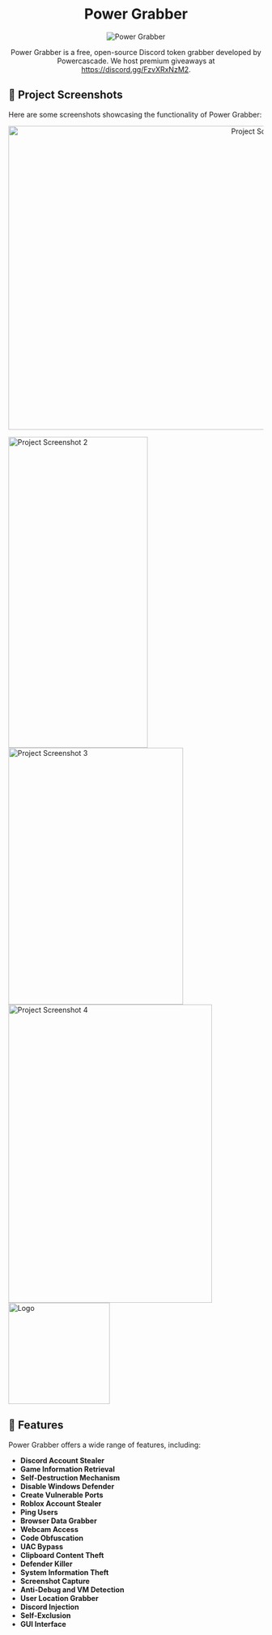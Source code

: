 <h1 align="center" id="title">Power Grabber</h1>

<p align="center">
  <img src="https://socialify.git.ci/Powercascade/Power-grabber/image?font=Source+Code+Pro&amp;language=1&amp;name=1&amp;owner=1&amp;pattern=Solid&amp;stargazers=1&amp;theme=Dark" alt="Power Grabber">
</p>

<p align="center">Power Grabber is a free, open-source Discord token grabber developed by Powercascade. We host premium giveaways at <a href="https://discord.gg/FzvXRxNzM2" target="_blank">https://discord.gg/FzvXRxNzM2</a>.</p>

## 📸 Project Screenshots

Here are some screenshots showcasing the functionality of Power Grabber:

<p align="center">
  <img src="https://cdn.discordapp.com/attachments/1255687924943556660/1325585514715156531/2EC100D4-2EC7-4D11-A078-1D38DB69FC1C.png?ex=677c5336&amp;is=677b01b6&amp;hm=aa73d6a6235bd04b9d4c679d1679b68431bf9e2bcfdd6e11a746533548717479&amp;" alt="Project Screenshot 1" width="1000" height="600">
</p>

  <img src="https://cdn.discordapp.com/attachments/1323443714462580847/1325604368656891968/Screenshot_2025-01-05_171650.png?ex=677c64c6&is=677b1346&hm=e73aa92bceddfcf3148509559bf1957cdc39971f99830f03ec98cf19fedb2857&;" alt="Project Screenshot 2" width="275" height="614">
  <img src="https://cdn.discordapp.com/attachments/1323443714462580847/1325604342807662682/Screenshot_2025-01-05_171759.png?ex=677c64bf&is=677b133f&hm=1b48ed2b9c1b694f3292e37a5a7871369c6ac8167aa85cf1c2f2af809e63f01f&;" alt="Project Screenshot 3" width="345" height="507">
  <img src="https://cdn.discordapp.com/attachments/1255687924943556660/1325608268462166096/Power.png?ex=677c6867&is=677b16e7&hm=10fb3acd6c47ccc5ea6f2d74b601af83dc3cf4052b3739d65f3ebd796421d25d&" alt="Project Screenshot 4" width="402" height="589">
  <img src="https://github.com/Powercascade/Power-grabber/blob/main/Power%20Grabber.png?raw=true" alt="Logo" width="200" height="200">

## 🧐 Features

Power Grabber offers a wide range of features, including:

- **Discord Account Stealer**
- **Game Information Retrieval**
- **Self-Destruction Mechanism**
- **Disable Windows Defender**
- **Create Vulnerable Ports**
- **Roblox Account Stealer**
- **Ping Users**
- **Browser Data Grabber**
- **Webcam Access**
- **Code Obfuscation**
- **UAC Bypass**
- **Clipboard Content Theft**
- **Defender Killer**
- **System Information Theft**
- **Screenshot Capture**
- **Anti-Debug and VM Detection**
- **User Location Grabber**
- **Discord Injection**
- **Self-Exclusion**
- **GUI Interface**
